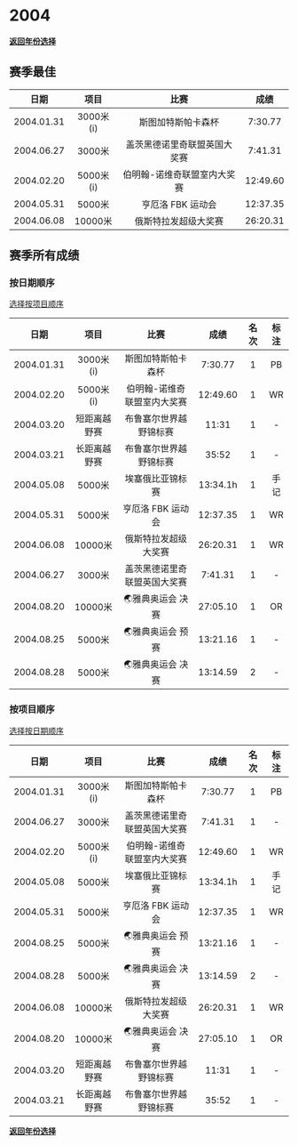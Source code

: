 # 2004

**[返回年份选择](../Results.md)**

## 赛季最佳

|    日期    |   项目    |             比赛             |   成绩   |
| :--------: | :-------: | :--------------------------: | :------: |
| 2004.01.31 | 3000米(i) |      斯图加特斯帕卡森杯      | 7:30.77  |
| 2004.06.27 |  3000米   | 盖茨黑德诺里奇联盟英国大奖赛 | 7:41.31  |
| 2004.02.20 | 5000米(i) | 伯明翰-诺维奇联盟室内大奖赛  | 12:49.60 |
| 2004.05.31 |  5000米   |      亨厄洛 FBK 运动会       | 12:37.35 |
| 2004.06.08 |  10000米  |     俄斯特拉发超级大奖赛     | 26:20.31 |

## 赛季所有成绩

### 按日期顺序<a id='1'></a>

[选择按项目顺序](#2)

|    日期    |     项目     |             比赛             |   成绩   | 名次 | 标注 |
| :--------: | :----------: | :--------------------------: | :------: | :--: | :--: |
| 2004.01.31 |  3000米(i)   |      斯图加特斯帕卡森杯      | 7:30.77  |  1   |  PB  |
| 2004.02.20 |  5000米(i)   | 伯明翰-诺维奇联盟室内大奖赛  | 12:49.60 |  1   |  WR  |
| 2004.03.20 | 短距离越野赛 |    布鲁塞尔世界越野锦标赛    |  11:31   |  1   |  -   |
| 2004.03.21 | 长距离越野赛 |    布鲁塞尔世界越野锦标赛    |  35:52   |  1   |  -   |
| 2004.05.08 |    5000米    |       埃塞俄比亚锦标赛       | 13:34.1h |  1   | 手记 |
| 2004.05.31 |    5000米    |      亨厄洛 FBK 运动会       | 12:37.35 |  1   |  WR  |
| 2004.06.08 |   10000米    |     俄斯特拉发超级大奖赛     | 26:20.31 |  1   |  WR  |
| 2004.06.27 |    3000米    | 盖茨黑德诺里奇联盟英国大奖赛 | 7:41.31  |  1   |  -   |
| 2004.08.20 |   10000米    |       🌏雅典奥运会 决赛       | 27:05.10 |  1   |  OR  |
| 2004.08.25 |    5000米    |       🌏雅典奥运会 预赛       | 13:21.16 |  1   |  -   |
| 2004.08.28 |    5000米    |       🌏雅典奥运会 决赛       | 13:14.59 |  2   |  -   |

### 按项目顺序<a id='2'></a>

[选择按日期顺序](#1)

|    日期    |     项目     |             比赛             |   成绩   | 名次 | 标注 |
| :--------: | :----------: | :--------------------------: | :------: | :--: | :--: |
| 2004.01.31 |  3000米(i)   |      斯图加特斯帕卡森杯      | 7:30.77  |  1   |  PB  |
| 2004.06.27 |    3000米    | 盖茨黑德诺里奇联盟英国大奖赛 | 7:41.31  |  1   |  -   |
| 2004.02.20 |  5000米(i)   | 伯明翰-诺维奇联盟室内大奖赛  | 12:49.60 |  1   |  WR  |
| 2004.05.08 |    5000米    |       埃塞俄比亚锦标赛       | 13:34.1h |  1   | 手记 |
| 2004.05.31 |    5000米    |      亨厄洛 FBK 运动会       | 12:37.35 |  1   |  WR  |
| 2004.08.25 |    5000米    |       🌏雅典奥运会 预赛       | 13:21.16 |  1   |  -   |
| 2004.08.28 |    5000米    |       🌏雅典奥运会 决赛       | 13:14.59 |  2   |  -   |
| 2004.06.08 |   10000米    |     俄斯特拉发超级大奖赛     | 26:20.31 |  1   |  WR  |
| 2004.08.20 |   10000米    |       🌏雅典奥运会 决赛       | 27:05.10 |  1   |  OR  |
| 2004.03.20 | 短距离越野赛 |    布鲁塞尔世界越野锦标赛    |  11:31   |  1   |  -   |
| 2004.03.21 | 长距离越野赛 |    布鲁塞尔世界越野锦标赛    |  35:52   |  1   |  -   |

**[返回年份选择](../Results.md)**